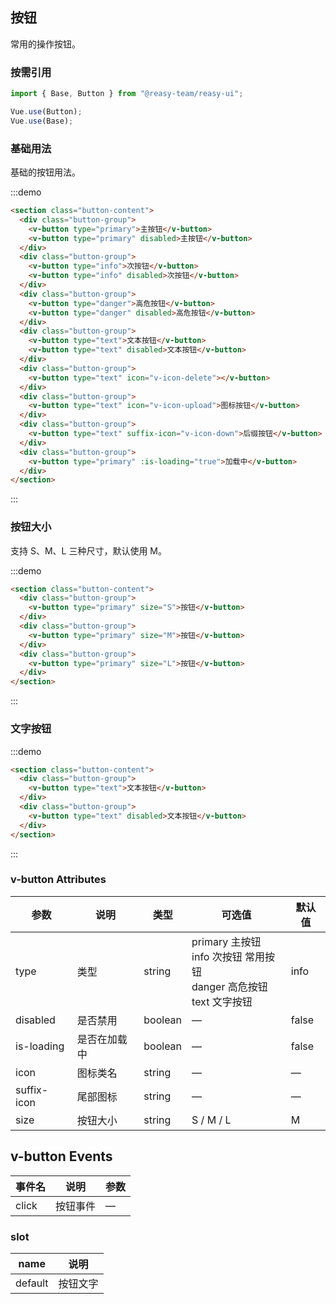 ## 按钮

常用的操作按钮。

### 按需引用

```js
import { Base, Button } from "@reasy-team/reasy-ui";

Vue.use(Button);
Vue.use(Base);
```

### 基础用法

基础的按钮用法。

:::demo

```html
<section class="button-content">
  <div class="button-group">
    <v-button type="primary">主按钮</v-button>
    <v-button type="primary" disabled>主按钮</v-button>
  </div>
  <div class="button-group">
    <v-button type="info">次按钮</v-button>
    <v-button type="info" disabled>次按钮</v-button>
  </div>
  <div class="button-group">
    <v-button type="danger">高危按钮</v-button>
    <v-button type="danger" disabled>高危按钮</v-button>
  </div>
  <div class="button-group">
    <v-button type="text">文本按钮</v-button>
    <v-button type="text" disabled>文本按钮</v-button>
  </div>
  <div class="button-group">
    <v-button type="text" icon="v-icon-delete"></v-button>
  </div>
  <div class="button-group">
    <v-button type="text" icon="v-icon-upload">图标按钮</v-button>
  </div>
  <div class="button-group">
    <v-button type="text" suffix-icon="v-icon-down">后缀按钮</v-button>
  </div>
  <div class="button-group">
    <v-button type="primary" :is-loading="true">加载中</v-button>
  </div>
</section>
```

:::

### 按钮大小

支持 S、M、L 三种尺寸，默认使用 M。

:::demo

```html
<section class="button-content">
  <div class="button-group">
    <v-button type="primary" size="S">按钮</v-button>
  </div>
  <div class="button-group">
    <v-button type="primary" size="M">按钮</v-button>
  </div>
  <div class="button-group">
    <v-button type="primary" size="L">按钮</v-button>
  </div>
</section>
```

:::

### 文字按钮

:::demo

```html
<section class="button-content">
  <div class="button-group">
    <v-button type="text">文本按钮</v-button>
  </div>
  <div class="button-group">
    <v-button type="text" disabled>文本按钮</v-button>
  </div>
</section>
```

:::

### v-button Attributes

| 参数        | 说明         | 类型    | 可选值                                                                                                    | 默认值 |
| ----------- | ------------ | ------- | --------------------------------------------------------------------------------------------------------- | ------ |
| type        | 类型         | string  | primary 主按钮<br />info 次按钮 常用按钮<br />danger 高危按钮<br />text 文字按钮 | info   |
| disabled    | 是否禁用     | boolean | —                                                                                                         | false  |
| is-loading  | 是否在加载中 | boolean | —                                                                                                         | false  |
| icon        | 图标类名     | string  | —                                                                                                         | —      |
| suffix-icon | 尾部图标     | string  | —                                                                                                         | —      |
| size        | 按钮大小     | string  | S / M / L                                                                                                 | M      |

## v-button Events

| 事件名 | 说明     | 参数 |
| ------ | -------- | ---- |
| click  | 按钮事件 | —    |

### slot

| name    | 说明     |
| ------- | -------- |
| default | 按钮文字 |
